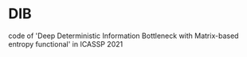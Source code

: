 # DIB
code of 'Deep Deterministic Information Bottleneck with Matrix-based entropy functional' in ICASSP 2021
